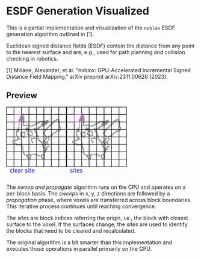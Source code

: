 # ESDF Generation Visualized

This is a partial implementation and visualization of the ```nvblox``` ESDF generation algorithm outlined in [1].

Euclidean signed distance fields (ESDF) contain the distance from any point to the nearest surface and are, e.g., used for path planning and collision checking in robotics.

[1] Millane, Alexander, et al. "nvblox: GPU-Accelerated Incremental Signed Distance Field Mapping." arXiv preprint arXiv:2311.00626 (2023).

## Preview

![](.media/out.gif)

The *sweep and propagate* algorithm runs on the CPU and operates on a per-block basis.
The *sweeps* in x, y, z directions are followed by a *propagation* phase, where voxels are transferred across block boundaries. 
This iterative process continues until reaching convergence.

The *sites* are block indices referring the origin, i.e., the block with closest surface to the voxel.
If the surfaces change, the *sites* are used to identify the blocks that need to be cleared and recalculated.

The original algorithm is a bit smarter than this implementation and executes those operations in parallel primarily on the GPU.
